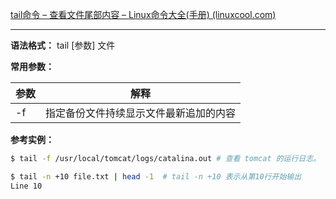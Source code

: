 [tail命令 – 查看文件尾部内容 – Linux命令大全(手册) (linuxcool.com)](https://www.linuxcool.com/tail)

---

**语法格式：** tail [参数] 文件

**常用参数：**

| 参数 | 解释                                     |
| ------ | ------------------------------------------ |
| -f   | 指定备份文件持续显示文件最新追加的内容<br /> |

**参考实例：**

```sh
$ tail -f /usr/local/tomcat/logs/catalina.out # 查看 tomcat 的运行日志。

$ tail -n +10 file.txt | head -1  # tail -n +10 表示从第10行开始输出
Line 10
```
